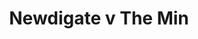 ---
year: "2011"
serialNumber: "0401" 
game: "Newdigate"
title: "Newdigate v The Min"
gameLocation: ""
gameDate: ""
result: ""
resultType: ""
type: "game"
---